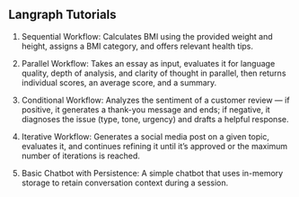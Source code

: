 ## Langraph Tutorials

1. Sequential Workflow: Calculates BMI using the provided weight and height, assigns a BMI category, and offers relevant health tips.

2. Parallel Workflow: Takes an essay as input, evaluates it for language quality, depth of analysis, and clarity of thought in parallel, then returns individual scores, an average score, and a summary.

3. Conditional Workflow: Analyzes the sentiment of a customer review — if positive, it generates a thank-you message and ends; if negative, it diagnoses the issue (type, tone, urgency) and drafts a helpful response.

4. Iterative Workflow: Generates a social media post on a given topic, evaluates it, and continues refining it until it’s approved or the maximum number of iterations is reached.

5. Basic Chatbot with Persistence: A simple chatbot that uses in-memory storage to retain conversation context during a session.